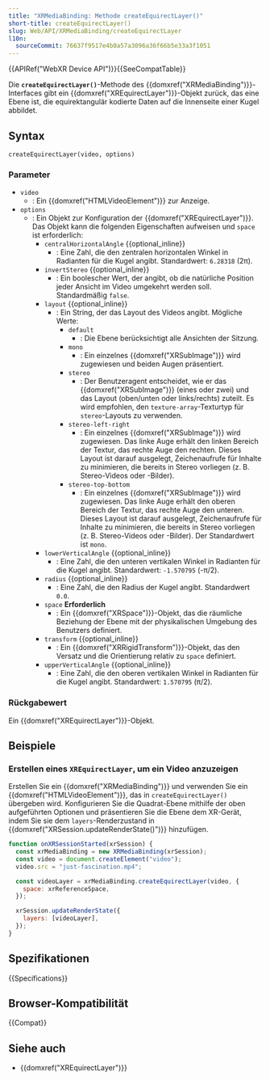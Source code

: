 ```yaml
---
title: "XRMediaBinding: Methode createEquirectLayer()"
short-title: createEquirectLayer()
slug: Web/API/XRMediaBinding/createEquirectLayer
l10n:
  sourceCommit: 76637f9517e4b0a57a3096a36f66b5e33a3f1051
---
```


{{APIRef("WebXR Device API")}}{{SeeCompatTable}}

Die **`createEquirectLayer()`**-Methode des {{domxref("XRMediaBinding")}}-Interfaces gibt ein {{domxref("XREquirectLayer")}}-Objekt zurück, das eine Ebene ist, die equirektangulär kodierte Daten auf die Innenseite einer Kugel abbildet.

## Syntax

```js-nolint
createEquirectLayer(video, options)
```

### Parameter

- `video`
  - : Ein {{domxref("HTMLVideoElement")}} zur Anzeige.
- `options`
  - : Ein Objekt zur Konfiguration der {{domxref("XREquirectLayer")}}. Das Objekt kann die folgenden Eigenschaften aufweisen und `space` ist erforderlich:
    - `centralHorizontalAngle` {{optional_inline}}
      - : Eine Zahl, die den zentralen horizontalen Winkel in Radianten für die Kugel angibt. Standardwert: `6.28318` (2π).
    - `invertStereo` {{optional_inline}}
      - : Ein boolescher Wert, der angibt, ob die natürliche Position jeder Ansicht im Video umgekehrt werden soll. Standardmäßig `false`.
    - `layout` {{optional_inline}}
      - : Ein String, der das Layout des Videos angibt. Mögliche Werte:
        - `default`
          - : Die Ebene berücksichtigt alle Ansichten der Sitzung.
        - `mono`
          - : Ein einzelnes {{domxref("XRSubImage")}} wird zugewiesen und beiden Augen präsentiert.
        - `stereo`
          - : Der Benutzeragent entscheidet, wie er das {{domxref("XRSubImage")}} (eines oder zwei) und das Layout (oben/unten oder links/rechts) zuteilt. Es wird empfohlen, den `texture-array`-Texturtyp für `stereo`-Layouts zu verwenden.
        - `stereo-left-right`
          - : Ein einzelnes {{domxref("XRSubImage")}} wird zugewiesen. Das linke Auge erhält den linken Bereich der Textur, das rechte Auge den rechten. Dieses Layout ist darauf ausgelegt, Zeichenaufrufe für Inhalte zu minimieren, die bereits in Stereo vorliegen (z. B. Stereo-Videos oder -Bilder).
        - `stereo-top-bottom`
          - : Ein einzelnes {{domxref("XRSubImage")}} wird zugewiesen. Das linke Auge erhält den oberen Bereich der Textur, das rechte Auge den unteren. Dieses Layout ist darauf ausgelegt, Zeichenaufrufe für Inhalte zu minimieren, die bereits in Stereo vorliegen (z. B. Stereo-Videos oder -Bilder).
            Der Standardwert ist `mono`.
    - `lowerVerticalAngle` {{optional_inline}}
      - : Eine Zahl, die den unteren vertikalen Winkel in Radianten für die Kugel angibt. Standardwert: `-1.570795` (-π/2).
    - `radius` {{optional_inline}}
      - : Eine Zahl, die den Radius der Kugel angibt. Standardwert `0.0`.
    - `space` **Erforderlich**
      - : Ein {{domxref("XRSpace")}}-Objekt, das die räumliche Beziehung der Ebene mit der physikalischen Umgebung des Benutzers definiert.
    - `transform` {{optional_inline}}
      - : Ein {{domxref("XRRigidTransform")}}-Objekt, das den Versatz und die Orientierung relativ zu `space` definiert.
    - `upperVerticalAngle` {{optional_inline}}
      - : Eine Zahl, die den oberen vertikalen Winkel in Radianten für die Kugel angibt. Standardwert: `1.570795` (π/2).

### Rückgabewert

Ein {{domxref("XREquirectLayer")}}-Objekt.

## Beispiele

### Erstellen eines `XREquirectLayer`, um ein Video anzuzeigen

Erstellen Sie ein {{domxref("XRMediaBinding")}} und verwenden Sie ein {{domxref("HTMLVideoElement")}}, das in `createEquirectLayer()` übergeben wird. Konfigurieren Sie die Quadrat-Ebene mithilfe der oben aufgeführten Optionen und präsentieren Sie die Ebene dem XR-Gerät, indem Sie sie dem `layers`-Renderzustand in {{domxref("XRSession.updateRenderState()")}} hinzufügen.

```js
function onXRSessionStarted(xrSession) {
  const xrMediaBinding = new XRMediaBinding(xrSession);
  const video = document.createElement("video");
  video.src = "just-fascination.mp4";

  const videoLayer = xrMediaBinding.createEquirectLayer(video, {
    space: xrReferenceSpace,
  });

  xrSession.updateRenderState({
    layers: [videoLayer],
  });
}
```

## Spezifikationen

{{Specifications}}

## Browser-Kompatibilität

{{Compat}}

## Siehe auch

- {{domxref("XREquirectLayer")}}
